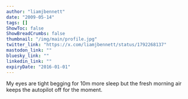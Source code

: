 ```yaml
---
author: "liamjbennett"
date: "2009-05-14"
tags: []
ShowToc: false
ShowBreadCrumbs: false
thumbnail: "/img/main/profile.jpg"
twitter_link: "https://x.com/liamjbennett/status/1792268137"
mastodon_link: ""
bluesky_link: ""
linkedin_link: ""
expiryDate: "2016-01-01"
---
```


My eyes are tight begging for 10m more sleep but the fresh morning air keeps the autopilot off for the moment.

